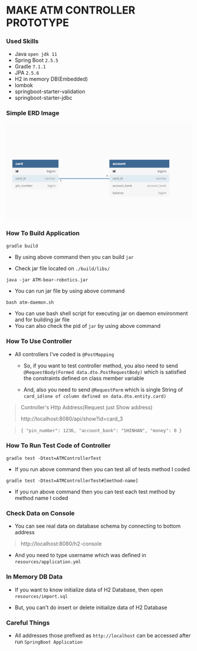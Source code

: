 <H1><b>MAKE ATM CONTROLLER PROTOTYPE</b></H1>

<H3>Used Skills</H3>

- Java `open jdk 11`
- Spring Boot `2.5.5`
- Gradle `7.1.1`
- JPA `2.5.6`
- H2 in memory DB(Embedded)
- lombok
- springboot-starter-validation
- springboot-starter-jdbc

<H3>Simple ERD Image</H3>

![ERD](./erd.png)

<H3>How To Build Application</H3>

<pre><code>gradle build</code></pre>

- By using above command then you can build <code>jar</code>

- Check jar file located on <code>./build/libs/</code>

<pre><code>java -jar ATM-bear-robotics.jar</code></pre>

- You can run jar file by using above command

<pre><code>bash atm-daemon.sh</code></pre>

- You can use bash shell script for executing jar on daemon environment and for building jar file
- You can also check the pid of <code>jar</code> by using above command

<H3>How To Use Controller</H3>

- All controllers I've coded is `@PostMapping`
  
  - So, if you want to test controller method, you also need to send `@RequestBody(Formed data.dto.PostRequestBody)`  which is satisfied the constraints defined on class member variable
  
  - And, also you need to send `@RequestParm` which is single String of `card_id(one of column defined on data.dto.entity.card)`

> Controller's Http Address(Request just Show address)
> 
> 
> http://localhost:8080/api/show?id=card_3

>`{
"pin_number": 1236,
"account_bank": "SHINHAN",
"money": 0
}`

<H3>How To Run Test Code of Controller</H3>

    gradle test -Dtest=ATMControllerTest

- If you run above command then you can test all of tests method I coded

<pre><code>gradle test -Dtest=ATMControllerTest#[method-name]
</code></pre>

- If you run above command then you can test each test method by method name I coded

<H3>Check Data on Console</H3>

- You can see real data on database schema by connecting to bottom address

> http://localhost:8080/h2-console

- And you need to type username which was defined in `resources/application.yml`

<H3>In Memory DB Data</H3>

- If you want to know initialize data of H2 Database, then open `resources/import.sql`

- But, you can't do insert or delete initialize data of H2 Database

<H3>Careful Things</H3>

- All addresses those prefixed as `http://localhost` can be accessed after run `SpringBoot Application`
